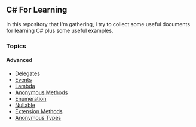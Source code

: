 ﻿## C# For Learning 
In this repository that I'm gathering, I try to collect some useful documents for learning C# plus some useful examples.

### Topics
#### Advanced
- [Delegates](Advanced/Delegates/Readme.md)
- [Events](Advanced/Events/Readme.md)
- [Lambda](Advanced/Lambda/Readme.md)
- [Anonymous Methods](Advanced/AnonymousMethod/Readme.md)
- [Enumeration](Advanced/Enumeration/Readme.md)
- [Nullable](Advanced/Nullable/Readme.md)
- [Extension Methods](Advanced/ExtensionMethods/Readme.md)
- [Anonymous Types](Advanced/AnonymousTypes/Readme.md)
